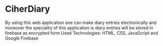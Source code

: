 # CiherDiary
By using this web application one can make  diary  entries electronically and moreover the speciality of this application is diary entries  will be stored in firebase as encrypted form 
Used Technologies: HTML, CSS, JavaScript and Google Firebase

